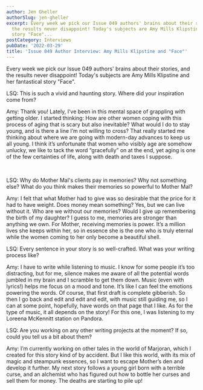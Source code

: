 ```yaml
---
author: Jen Gheller
authorSlug: jen-gheller
excerpt: Every week we pick our Issue 049 authors' brains about their stories, and
  the results never disappoint! Today's subjects are Amy Mills Klipstine and her fantastical
  story "Face"...
postCategory: Interviews
pubDate: '2022-03-29'
title: 'Issue 049 Author Interview: Amy Mills Klipstine and "Face"'
---
```

Every week we pick our Issue 049 authors' brains about their stories, and the results never disappoint! Today's subjects are Amy Mills Klipstine and her fantastical story "Face".

LSQ: This is such a vivid and haunting story. Where did your inspiration come from?

Amy: Thank you! Lately, I’ve been in this mental space of grappling with getting older. I started thinking: How are other women coping with this process of aging that is scary but also inevitable? What would I do to stay young, and is there a line I’m not willing to cross? That really started me thinking about where we are going with modern-day advances to keep us all young. I think it’s unfortunate that women who visibly age are somehow unlucky, we like to tack the word “gracefully” on at the end, yet aging is one of the few certainties of life, along with death and taxes I suppose.

&nbsp;

LSQ: Why do Mother Mal's clients pay in memories? Why not something else? What do you think makes their memories so powerful to Mother Mal?

Amy: I felt that what Mother had to give was so desirable that the price for it had to have weight. Does money mean something? Yes, but we can live without it. Who are we without our memories? Would I give up remembering the birth of my daughter? I guess to me, memories are stronger than anything we own. For Mother, receiving memories is power. It’s a million lives she keeps within her, so in essence she is the one who is truly eternal while the women coming to her only become a beautiful shell.

LSQ: Every sentence in your story is so well-crafted. What was your writing process like?

Amy: I have to write while listening to music. I know for some people it’s too distracting, but for me, silence makes me aware of all the potential words jumbled in my brain and I scramble to get them down. Music (even with lyrics!) helps me focus on a mood and tone. It’s like I can feel the emotions powering the words. Of course, that first draft is complete gibberish. So then I go back and edit and edit and edit, with music still guiding me, so I can at some point, hopefully, have words on that page that I like. As for the type of music, it all depends on the story! For this one, I was listening to my Loreena McKennitt station on Pandora.

LSQ: Are you working on any other writing projects at the moment? If so, could you tell us a bit about them?

Amy: I’m currently working on other tales in the world of Marjoran, which I created for this story kind of by accident. But I like this world, with its mix of magic and steampunk essences, so I want to escape Mother’s den and develop it further. My next story follows a young girl born with a terrible curse, and an alchemist who has figured out how to bottle her curses and sell them for money. The deaths are starting to pile up!